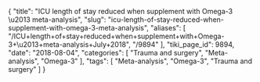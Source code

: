 {
    "title": "ICU length of stay reduced when supplement with Omega-3 \u2013 meta-analysis",
    "slug": "icu-length-of-stay-reduced-when-supplement-with-omega-3-meta-analysis",
    "aliases": [
        "/ICU+length+of+stay+reduced+when+supplement+with+Omega-3+\u2013+meta-analysis+July+2018",
        "/9894"
    ],
    "tiki_page_id": 9894,
    "date": "2018-08-04",
    "categories": [
        "Trauma and surgery",
        "Meta-analysis",
        "Omega-3"
    ],
    "tags": [
        "Meta-analysis",
        "Omega-3",
        "Trauma and surgery"
    ]
}